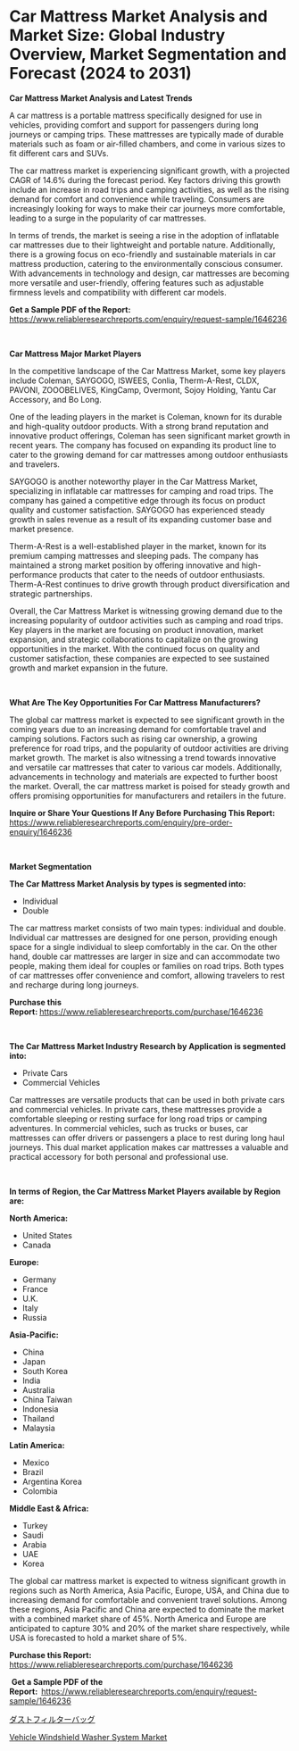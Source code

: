 <p><h1>Car Mattress Market Analysis and Market Size: Global Industry Overview, Market Segmentation and Forecast (2024 to 2031)</h1></p><p><strong>Car Mattress Market Analysis and Latest Trends</strong></p>
<p><p>A car mattress is a portable mattress specifically designed for use in vehicles, providing comfort and support for passengers during long journeys or camping trips. These mattresses are typically made of durable materials such as foam or air-filled chambers, and come in various sizes to fit different cars and SUVs.</p><p>The car mattress market is experiencing significant growth, with a projected CAGR of 14.6% during the forecast period. Key factors driving this growth include an increase in road trips and camping activities, as well as the rising demand for comfort and convenience while traveling. Consumers are increasingly looking for ways to make their car journeys more comfortable, leading to a surge in the popularity of car mattresses.</p><p>In terms of trends, the market is seeing a rise in the adoption of inflatable car mattresses due to their lightweight and portable nature. Additionally, there is a growing focus on eco-friendly and sustainable materials in car mattress production, catering to the environmentally conscious consumer. With advancements in technology and design, car mattresses are becoming more versatile and user-friendly, offering features such as adjustable firmness levels and compatibility with different car models.</p></p>
<p><strong>Get a Sample PDF of the Report:&nbsp;</strong> <a href="https://www.reliableresearchreports.com/enquiry/request-sample/1646236">https://www.reliableresearchreports.com/enquiry/request-sample/1646236</a></p>
<p>&nbsp;</p>
<p><strong>Car Mattress Major Market Players</strong></p>
<p><p>In the competitive landscape of the Car Mattress Market, some key players include Coleman, SAYGOGO, ISWEES, Conlia, Therm-A-Rest, CLDX, PAVONI, ZOOOBELIVES, KingCamp, Overmont, Sojoy Holding, Yantu Car Accessory, and Bo Long. </p><p>One of the leading players in the market is Coleman, known for its durable and high-quality outdoor products. With a strong brand reputation and innovative product offerings, Coleman has seen significant market growth in recent years. The company has focused on expanding its product line to cater to the growing demand for car mattresses among outdoor enthusiasts and travelers. </p><p>SAYGOGO is another noteworthy player in the Car Mattress Market, specializing in inflatable car mattresses for camping and road trips. The company has gained a competitive edge through its focus on product quality and customer satisfaction. SAYGOGO has experienced steady growth in sales revenue as a result of its expanding customer base and market presence. </p><p>Therm-A-Rest is a well-established player in the market, known for its premium camping mattresses and sleeping pads. The company has maintained a strong market position by offering innovative and high-performance products that cater to the needs of outdoor enthusiasts. Therm-A-Rest continues to drive growth through product diversification and strategic partnerships. </p><p>Overall, the Car Mattress Market is witnessing growing demand due to the increasing popularity of outdoor activities such as camping and road trips. Key players in the market are focusing on product innovation, market expansion, and strategic collaborations to capitalize on the growing opportunities in the market. With the continued focus on quality and customer satisfaction, these companies are expected to see sustained growth and market expansion in the future.</p></p>
<p>&nbsp;</p>
<p><strong>What Are The Key Opportunities For Car Mattress Manufacturers?</strong></p>
<p><p>The global car mattress market is expected to see significant growth in the coming years due to an increasing demand for comfortable travel and camping solutions. Factors such as rising car ownership, a growing preference for road trips, and the popularity of outdoor activities are driving market growth. The market is also witnessing a trend towards innovative and versatile car mattresses that cater to various car models. Additionally, advancements in technology and materials are expected to further boost the market. Overall, the car mattress market is poised for steady growth and offers promising opportunities for manufacturers and retailers in the future.</p></p>
<p><strong>Inquire or Share Your Questions If Any Before Purchasing This Report:</strong> <a href="https://www.reliableresearchreports.com/enquiry/pre-order-enquiry/1646236">https://www.reliableresearchreports.com/enquiry/pre-order-enquiry/1646236</a></p>
<p>&nbsp;</p>
<p><strong>Market Segmentation</strong></p>
<p><strong>The Car Mattress Market Analysis by types is segmented into:</strong></p>
<p><ul><li>Individual</li><li>Double</li></ul></p>
<p><p>The car mattress market consists of two main types: individual and double. Individual car mattresses are designed for one person, providing enough space for a single individual to sleep comfortably in the car. On the other hand, double car mattresses are larger in size and can accommodate two people, making them ideal for couples or families on road trips. Both types of car mattresses offer convenience and comfort, allowing travelers to rest and recharge during long journeys.</p></p>
<p><strong>Purchase this Report:&nbsp;</strong><a href="https://www.reliableresearchreports.com/purchase/1646236">https://www.reliableresearchreports.com/purchase/1646236</a></p>
<p>&nbsp;</p>
<p><strong>The Car Mattress Market Industry Research by Application is segmented into:</strong></p>
<p><ul><li>Private Cars</li><li>Commercial Vehicles</li></ul></p>
<p><p>Car mattresses are versatile products that can be used in both private cars and commercial vehicles. In private cars, these mattresses provide a comfortable sleeping or resting surface for long road trips or camping adventures. In commercial vehicles, such as trucks or buses, car mattresses can offer drivers or passengers a place to rest during long haul journeys. This dual market application makes car mattresses a valuable and practical accessory for both personal and professional use.</p></p>
<p>&nbsp;</p>
<p><strong>In terms of Region, the Car Mattress Market Players available by Region are:</strong></p>
<p>
    <p> <strong> North America: </strong>
        <ul>
            <li>United States</li>
            <li>Canada</li>
        </ul>
        </p> 
    <p> <strong> Europe: </strong>
        <ul>
            <li>Germany</li>
            <li>France</li>
            <li>U.K.</li>
            <li>Italy</li>
            <li>Russia</li>
        </ul>
        </p> 
    <p> <strong> Asia-Pacific: </strong>
        <ul>
            <li>China</li>
            <li>Japan</li>
            <li>South Korea</li>
            <li>India</li>
            <li>Australia</li>
            <li>China Taiwan</li>
            <li>Indonesia</li>
            <li>Thailand</li>
            <li>Malaysia</li>
        </ul>
        </p> 
    <p> <strong> Latin America: </strong>
        <ul>
            <li>Mexico</li>
            <li>Brazil</li>
            <li>Argentina Korea</li>
            <li>Colombia</li>
        </ul>
        </p> 
    <p> <strong> Middle East & Africa: </strong>
        <ul>
            <li>Turkey</li>
            <li>Saudi</li>
            <li>Arabia</li>
            <li>UAE</li>
            <li>Korea</li>
        </ul>
    </p>
    </p>
<p><p>The global car mattress market is expected to witness significant growth in regions such as North America, Asia Pacific, Europe, USA, and China due to increasing demand for comfortable and convenient travel solutions. Among these regions, Asia Pacific and China are expected to dominate the market with a combined market share of 45%. North America and Europe are anticipated to capture 30% and 20% of the market share respectively, while USA is forecasted to hold a market share of 5%.</p></p>
<p><strong>Purchase this Report: </strong><a href="https://www.reliableresearchreports.com/purchase/1646236">https://www.reliableresearchreports.com/purchase/1646236</a></p>
<p>&nbsp;<strong>Get a Sample PDF of the Report:&nbsp;&nbsp;</strong><a href="https://www.reliableresearchreports.com/enquiry/request-sample/1646236">https://www.reliableresearchreports.com/enquiry/request-sample/1646236</a></p>
<p><strong></strong></p>
<p><p><a href="https://github.com/schmahlson/Market-Research-Report-List-1/blob/main/72804906829.md">ダストフィルターバッグ</a></p><p><a href="https://cute-banjo-8ca.notion.site/Vehicle-Windshield-Washer-System-Market-Size-Global-Industry-Overview-Market-Segmentation-and-Fore-442ea0881d5a45378c9368e1a01d0f3e">Vehicle Windshield Washer System Market</a></p></p>